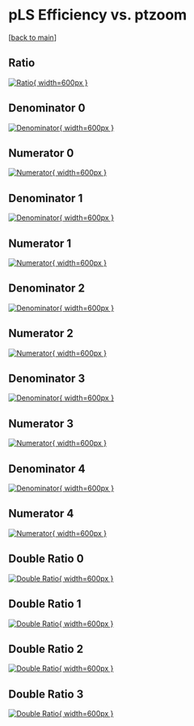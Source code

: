 # pLS Efficiency vs. ptzoom

[[back to main](./)]



## Ratio

[![Ratio](../mtv/var/pLS_loweta_0_1_eff_ptzoom.png){ width=600px }](../mtv/var/pLS_loweta_0_1_eff_ptzoom.pdf)

## Denominator 0

[![Denominator](../mtv/den/pLS_loweta_0_1_eff_ptzoom_den0.png){ width=600px }](../mtv/den/pLS_loweta_0_1_eff_ptzoom_den0.pdf)

## Numerator 0

[![Numerator](../mtv/num/pLS_loweta_0_1_eff_ptzoom_num0.png){ width=600px }](../mtv/num/pLS_loweta_0_1_eff_ptzoom_num0.pdf)

## Denominator 1

[![Denominator](../mtv/den/pLS_loweta_0_1_eff_ptzoom_den1.png){ width=600px }](../mtv/den/pLS_loweta_0_1_eff_ptzoom_den1.pdf)

## Numerator 1

[![Numerator](../mtv/num/pLS_loweta_0_1_eff_ptzoom_num1.png){ width=600px }](../mtv/num/pLS_loweta_0_1_eff_ptzoom_num1.pdf)

## Denominator 2

[![Denominator](../mtv/den/pLS_loweta_0_1_eff_ptzoom_den2.png){ width=600px }](../mtv/den/pLS_loweta_0_1_eff_ptzoom_den2.pdf)

## Numerator 2

[![Numerator](../mtv/num/pLS_loweta_0_1_eff_ptzoom_num2.png){ width=600px }](../mtv/num/pLS_loweta_0_1_eff_ptzoom_num2.pdf)

## Denominator 3

[![Denominator](../mtv/den/pLS_loweta_0_1_eff_ptzoom_den3.png){ width=600px }](../mtv/den/pLS_loweta_0_1_eff_ptzoom_den3.pdf)

## Numerator 3

[![Numerator](../mtv/num/pLS_loweta_0_1_eff_ptzoom_num3.png){ width=600px }](../mtv/num/pLS_loweta_0_1_eff_ptzoom_num3.pdf)

## Denominator 4

[![Denominator](../mtv/den/pLS_loweta_0_1_eff_ptzoom_den4.png){ width=600px }](../mtv/den/pLS_loweta_0_1_eff_ptzoom_den4.pdf)

## Numerator 4

[![Numerator](../mtv/num/pLS_loweta_0_1_eff_ptzoom_num4.png){ width=600px }](../mtv/num/pLS_loweta_0_1_eff_ptzoom_num4.pdf)

## Double Ratio 0

[![Double Ratio](../mtv/ratio/pLS_loweta_0_1_eff_ptzoom_ratio0.png){ width=600px }](../mtv/ratio/pLS_loweta_0_1_eff_ptzoom_ratio0.pdf)

## Double Ratio 1

[![Double Ratio](../mtv/ratio/pLS_loweta_0_1_eff_ptzoom_ratio1.png){ width=600px }](../mtv/ratio/pLS_loweta_0_1_eff_ptzoom_ratio1.pdf)

## Double Ratio 2

[![Double Ratio](../mtv/ratio/pLS_loweta_0_1_eff_ptzoom_ratio2.png){ width=600px }](../mtv/ratio/pLS_loweta_0_1_eff_ptzoom_ratio2.pdf)

## Double Ratio 3

[![Double Ratio](../mtv/ratio/pLS_loweta_0_1_eff_ptzoom_ratio3.png){ width=600px }](../mtv/ratio/pLS_loweta_0_1_eff_ptzoom_ratio3.pdf)

